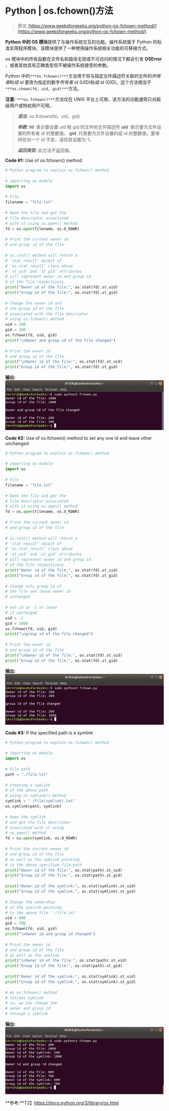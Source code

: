 # Python | os.fchown()方法

> 原文:[https://www.geeksforgeeks.org/python-os-fchown-method/](https://www.geeksforgeeks.org/python-os-fchown-method/)

**Python 中的 OS 模块**提供了与操作系统交互的功能。操作系统属于 Python 的标准实用程序模块。该模块提供了一种使用操作系统相关功能的可移植方式。

os 模块中的所有函数在文件名和路径无效或不可访问的情况下都会引发 **OSError** ，或者其他具有正确类型但不被操作系统接受的参数。

Python 中的`***os.fchown()***`方法用于将与指定文件描述符关联的文件的*所有者*和*组 id* 更改为指定的数字*所有者 id* (UID)和*组 id* (GID)。这个方法相当于`***os.chown(fd, uid, gid)***`方法。

**注意:** `***os.fchown()***`方法仅在 UNIX 平台上可用，该方法的功能通常只对超级用户或特权用户可用。

> ***语法:*** os.fchown(fd，uid，gid)
> 
> ***参数:***
> **fd** :表示要设置 uid 和 gid 的文件的文件描述符
> **uid** :表示要为文件设置的所有者 id 的整数值。
> **gid** :代表要为文件设置的组 id 的整数值。要保持任何一个 id 不变，请将其设置为-1。
> 
> ***返回类型:*** 此方法不返回值。

**Code #1:** Use of os.fchown() method

```py
# Python program to explain os.fchown() method 

# importing os module 
import os

# File
filename = "file.txt"

# Open the file and get the 
# file descriptor associated
# with it using os.open() method
fd = os.open(filename, os.O_RDWR)

# Print the current owner id
# and group id of the file

# os.stat() method will return a 
# 'stat_result’ object of
# ‘os.stat_result’ class whose
# 'st_uid' and 'st_gid' attributes
# will represent owner id and group id
# of the file respectively 
print("Owner id of the file:", os.stat(fd).st_uid)
print("Group id of the file:", os.stat(fd).st_gid) 

# Change the owner id and 
# the group id of the file
# associated with the file descriptor
# using os.fchown() method
uid = 200
gid = 300
os.fchown(fd, uid, gid)
print("\nOwner and group id of the file changed")

# Print the owner id
# and group id of the file
print("\nOwner id of the file:", os.stat(fd).st_uid)
print("Group id of the file:", os.stat(fd).st_gid) 
```

**输出:**
![os.fchown() method terminal output](img/21a11dd6dbac9356187c57ade91fc1fa.png)

**Code #2:** Use of os.fchown() method to set any one id and leave other unchanged

```py
# Python program to explain os.fchown() method 

# importing os module 
import os

# File
filename = "file.txt"

# Open the file and get the 
# file descriptor associated
# with it using os.open() method
fd = os.open(filename, os.O_RDWR)

# Print the current owner id
# and group id of the file

# os.stat() method will return a 
# 'stat_result’ object of
# ‘os.stat_result’ class whose
# 'st_uid' and 'st_gid' attributes
# will represent owner id and group id
# of the file respectively 
print("Owner id of the file:", os.stat(fd).st_uid)
print("Group id of the file:", os.stat(fd).st_gid) 

# Change only group id of 
# the file and leave owner id
# unchanged

# set id as -1 to leave
# it unchanged
uid = -1
gid = 1000
os.fchown(fd, uid, gid)
print("\ngroup id of the file changed")

# Print the owner id
# and group id of the file
print("\nOwner id of the file:", os.stat(fd).st_uid)
print("Group id of the file:", os.stat(fd).st_gid) 
```

**输出:**
![os.fchown() method terminal output](img/179d23faa9dd2fc606eeff2bf4448b99.png)

**Code #3:** If the specified path is a symlink

```py
# Python program to explain os.fchown() method 

# importing os module 
import os

# File path
path = "./file.txt"

# Creating a symlink
# of the above path  
# using os.symlink() method
symlink = "./file(symlink).txt"
os.symlink(path, symlink)

# Open the symlink
# and get the file descriptor
# associated with it using
# os.open() method
fd = os.open(symlink, os.O_RDWR)

# Print the current owner id
# and group id of the file
# as well as the symlink pointing
# to the above specified file path 
print("Owner id of the file:", os.stat(path).st_uid)
print("Group id of the file:", os.stat(path).st_gid) 

print("Owner id of the symlink:", os.stat(symlink).st_uid)
print("Group id of the symlink:", os.stat(symlink).st_gid) 

# Change the ownership 
# of the symlink pointing 
# to the above file './file.txt'
uid = 600
gid = 700
os.fchown(fd, uid, gid)
print("\nOwner id and group id changed")

# Print the owner id
# and group id of the file
# as well as the symlink
print("\nOwner id of the file:", os.stat(path).st_uid)
print("Group id of the file:", os.stat(path).st_gid) 

print("Owner id of the symlink:", os.stat(symlink).st_uid)
print("Group id of the symlink:", os.stat(symlink).st_gid)

# As os.fchown() method
# follows symlink
# so, we can change the
# owner and group id 
# through a symlink 
```

**输出:**
![os.fchown() method terminal output ](img/02b7fb3a3ba3dfe72a402c75567765e0.png)

**参考:**T2】https://docs.python.org/3/library/os.html